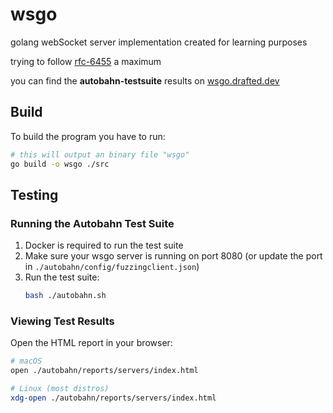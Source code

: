 # wsgo

golang webSocket server implementation created for learning purposes

trying to follow [rfc-6455](https://datatracker.ietf.org/doc/html/rfc6455) a maximum

you can find the **autobahn-testsuite** results on [wsgo.drafted.dev](https://wsgo.drafted.dev)

## Build

To build the program you have to run:

```bash
# this will output an binary file "wsgo"
go build -o wsgo ./src
```

## Testing

### Running the Autobahn Test Suite

1. Docker is required to run the test suite
2. Make sure your wsgo server is running on port 8080 (or update the port in `./autobahn/config/fuzzingclient.json`)
3. Run the test suite:
    ```bash
    bash ./autobahn.sh
    ```

### Viewing Test Results

Open the HTML report in your browser:

```bash
# macOS
open ./autobahn/reports/servers/index.html

# Linux (most distros)
xdg-open ./autobahn/reports/servers/index.html
```

<!-- ## Getting Started -->
